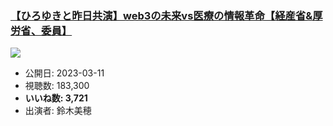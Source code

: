 ### [【ひろゆきと昨日共演】web3の未来vs医療の情報革命【経産省&厚労省、委員】](https://www.youtube.com/watch?v=isO28SZ9giQ)
[![](https://img.youtube.com/vi/isO28SZ9giQ/sddefault.jpg)](https://www.youtube.com/watch?v=isO28SZ9giQ)
-   公開日: 2023-03-11
-   視聴数: 183,300
-   **いいね数: 3,721**
-   出演者: 鈴木美穂
